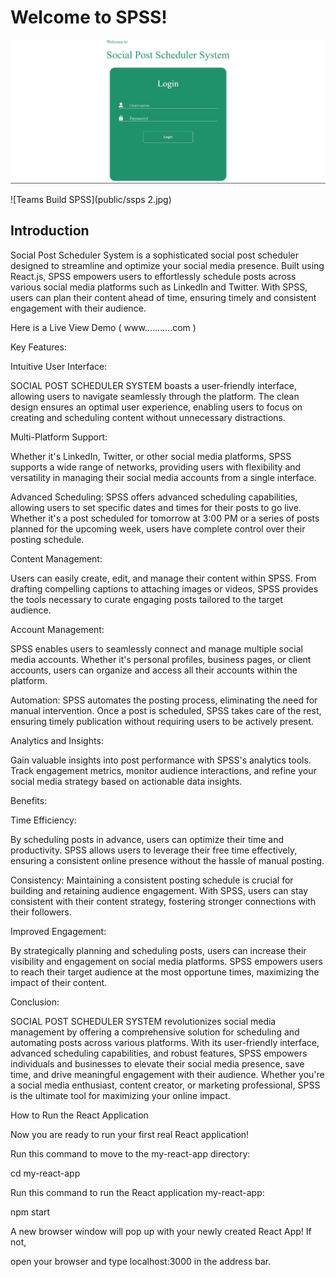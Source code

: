 # Welcome to SPSS!
![Teams Build SPSS](public/ssps.jpg)

![Teams Build SPSS](public/ssps 2.jpg)


## Introduction

Social Post Scheduler System is a sophisticated social post scheduler designed to streamline and optimize your social media presence. Built using React.js, SPSS empowers users to effortlessly schedule posts across various social media platforms such as LinkedIn and Twitter. With SPSS, users can plan their content ahead of time, ensuring timely and consistent engagement with their audience.

Here is a Live View Demo ( www...........com )

Key Features:

Intuitive User Interface:

SOCIAL POST SCHEDULER SYSTEM boasts a user-friendly interface, allowing users to navigate seamlessly through the platform. The clean design ensures an optimal user experience, enabling users to focus on creating and scheduling content without unnecessary distractions.

Multi-Platform Support:

Whether it's LinkedIn, Twitter, or other social media platforms, SPSS supports a wide range of networks, providing users with flexibility and versatility in managing their social media accounts from a single interface.

Advanced Scheduling: SPSS offers advanced scheduling capabilities, allowing users to set specific dates and times for their posts to go live. Whether it's a post scheduled for tomorrow at 3:00 PM or a series of posts planned for the upcoming week, users have complete control over their posting schedule.

Content Management:

Users can easily create, edit, and manage their content within SPSS. From drafting compelling captions to attaching images or videos, SPSS provides the tools necessary to curate engaging posts tailored to the target audience.

Account Management:

SPSS enables users to seamlessly connect and manage multiple social media accounts. Whether it's personal profiles, business pages, or client accounts, users can organize and access all their accounts within the platform.

Automation: SPSS automates the posting process, eliminating the need for manual intervention. Once a post is scheduled, SPSS takes care of the rest, ensuring timely publication without requiring users to be actively present.

Analytics and Insights:

Gain valuable insights into post performance with SPSS's analytics tools. Track engagement metrics, monitor audience interactions, and refine your social media strategy based on actionable data insights.

Benefits:

Time Efficiency:

By scheduling posts in advance, users can optimize their time and productivity. SPSS allows users to leverage their free time effectively, ensuring a consistent online presence without the hassle of manual posting.

Consistency: Maintaining a consistent posting schedule is crucial for building and retaining audience engagement. With SPSS, users can stay consistent with their content strategy, fostering stronger connections with their followers.

Improved Engagement:

By strategically planning and scheduling posts, users can increase their visibility and engagement on social media platforms. SPSS empowers users to reach their target audience at the most opportune times, maximizing the impact of their content.

Conclusion:

SOCIAL POST SCHEDULER SYSTEM revolutionizes social media management by offering a comprehensive solution for scheduling and automating posts across various platforms. With its user-friendly interface, advanced scheduling capabilities, and robust features, SPSS empowers individuals and businesses to elevate their social media presence, save time, and drive meaningful engagement with their audience. Whether you're a social media enthusiast, content creator, or marketing professional, SPSS is the ultimate tool for maximizing your online impact.

How to Run the React Application

Now you are ready to run your first real React application!

Run this command to move to the my-react-app directory:

cd my-react-app

Run this command to run the React application my-react-app:

npm start

A new browser window will pop up with your newly created React App! If not,

open your browser and type localhost:3000 in the address bar.
